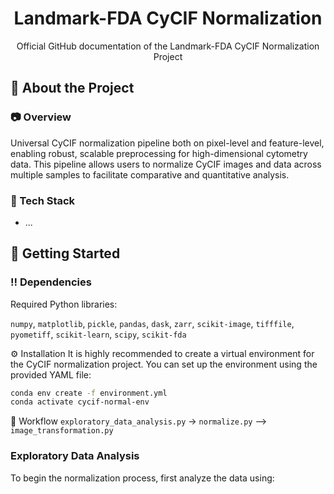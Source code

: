 <div align="center">

  <h1> Landmark-FDA CyCIF Normalization </h1>
  
  <p>
    Official GitHub documentation of the Landmark-FDA CyCIF Normalization Project
  </p>
  
</div>


  

<!-- About the Project -->
## :star2: About the Project


<!-- Screenshots -->
### :camera: Overview

Universal CyCIF normalization pipeline both on pixel-level and feature-level, enabling robust, scalable preprocessing for high-dimensional cytometry data. This pipeline allows users to normalize CyCIF images and data across multiple samples to facilitate comparative and quantitative analysis.


<!-- TechStack -->
### :dart: Tech Stack

<ul>
    <li>...</li>
  
</ul>



<!-- Getting Started -->
## 	:toolbox: Getting Started


<!-- Prerequisites -->
### :bangbang: Dependencies

Required Python libraries:

```numpy```, ```matplotlib```, ```pickle```, ```pandas```, ```dask```, ```zarr```, ```scikit-image```, ```tifffile```, ```pyometiff```, ```scikit-learn```, ```scipy```, ```scikit-fda```

<!-- Installation -->
:gear: Installation
It is highly recommended to create a virtual environment for the CyCIF normalization project. You can set up the environment using the provided YAML file:

```bash
conda env create -f environment.yml
conda activate cycif-normal-env
```

<!-- Running Tests -->
:test_tube: Workflow
```exploratory_data_analysis.py``` -> ```normalize.py``` --> ```image_transformation.py```

### Exploratory Data Analysis
To begin the normalization process, first analyze the data using:



